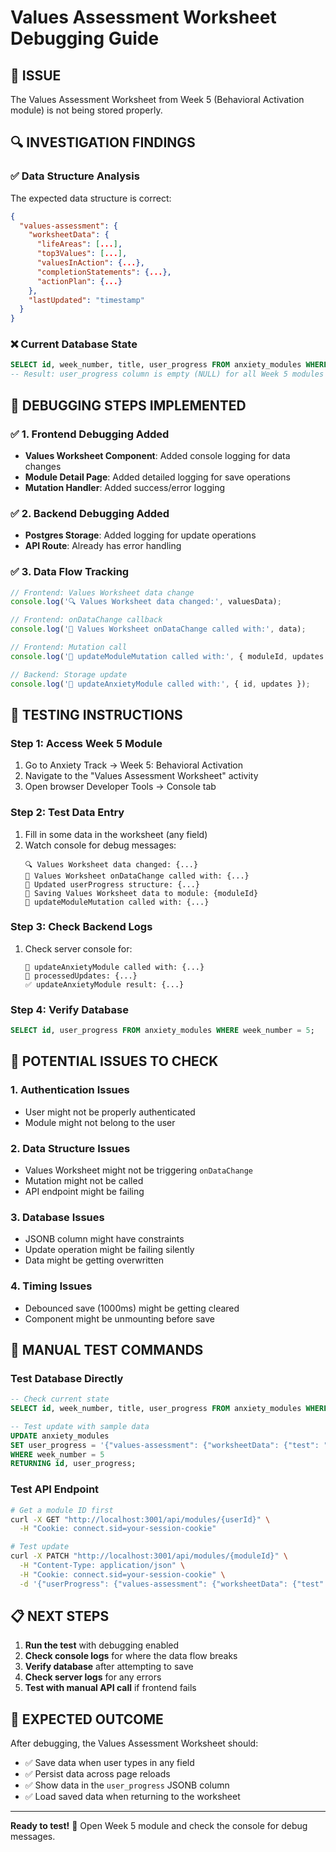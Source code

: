 # Values Assessment Worksheet Debugging Guide

## 🎯 **ISSUE**
The Values Assessment Worksheet from Week 5 (Behavioral Activation module) is not being stored properly.

## 🔍 **INVESTIGATION FINDINGS**

### ✅ **Data Structure Analysis**
The expected data structure is correct:
```json
{
  "values-assessment": {
    "worksheetData": {
      "lifeAreas": [...],
      "top3Values": [...],
      "valuesInAction": {...},
      "completionStatements": {...},
      "actionPlan": {...}
    },
    "lastUpdated": "timestamp"
  }
}
```

### ❌ **Current Database State**
```sql
SELECT id, week_number, title, user_progress FROM anxiety_modules WHERE week_number = 5;
-- Result: user_progress column is empty (NULL) for all Week 5 modules
```

## 🔧 **DEBUGGING STEPS IMPLEMENTED**

### ✅ **1. Frontend Debugging Added**
- **Values Worksheet Component**: Added console logging for data changes
- **Module Detail Page**: Added detailed logging for save operations
- **Mutation Handler**: Added success/error logging

### ✅ **2. Backend Debugging Added**
- **Postgres Storage**: Added logging for update operations
- **API Route**: Already has error handling

### ✅ **3. Data Flow Tracking**
```javascript
// Frontend: Values Worksheet data change
console.log('🔍 Values Worksheet data changed:', valuesData);

// Frontend: onDataChange callback
console.log('💾 Values Worksheet onDataChange called with:', data);

// Frontend: Mutation call
console.log('🚀 updateModuleMutation called with:', { moduleId, updates });

// Backend: Storage update
console.log('🔧 updateAnxietyModule called with:', { id, updates });
```

## 🧪 **TESTING INSTRUCTIONS**

### **Step 1: Access Week 5 Module**
1. Go to Anxiety Track → Week 5: Behavioral Activation
2. Navigate to the "Values Assessment Worksheet" activity
3. Open browser Developer Tools → Console tab

### **Step 2: Test Data Entry**
1. Fill in some data in the worksheet (any field)
2. Watch console for debug messages:
   ```
   🔍 Values Worksheet data changed: {...}
   💾 Values Worksheet onDataChange called with: {...}
   💾 Updated userProgress structure: {...}
   💾 Saving Values Worksheet data to module: {moduleId}
   🚀 updateModuleMutation called with: {...}
   ```

### **Step 3: Check Backend Logs**
1. Check server console for:
   ```
   🔧 updateAnxietyModule called with: {...}
   🔧 processedUpdates: {...}
   ✅ updateAnxietyModule result: {...}
   ```

### **Step 4: Verify Database**
```sql
SELECT id, user_progress FROM anxiety_modules WHERE week_number = 5;
```

## 🚨 **POTENTIAL ISSUES TO CHECK**

### **1. Authentication Issues**
- User might not be properly authenticated
- Module might not belong to the user

### **2. Data Structure Issues**
- Values Worksheet might not be triggering `onDataChange`
- Mutation might not be called
- API endpoint might be failing

### **3. Database Issues**
- JSONB column might have constraints
- Update operation might be failing silently
- Data might be getting overwritten

### **4. Timing Issues**
- Debounced save (1000ms) might be getting cleared
- Component might be unmounting before save

## 🔧 **MANUAL TEST COMMANDS**

### **Test Database Directly**
```sql
-- Check current state
SELECT id, week_number, title, user_progress FROM anxiety_modules WHERE week_number = 5;

-- Test update with sample data
UPDATE anxiety_modules 
SET user_progress = '{"values-assessment": {"worksheetData": {"test": "data"}}}' 
WHERE week_number = 5 
RETURNING id, user_progress;
```

### **Test API Endpoint**
```bash
# Get a module ID first
curl -X GET "http://localhost:3001/api/modules/{userId}" \
  -H "Cookie: connect.sid=your-session-cookie"

# Test update
curl -X PATCH "http://localhost:3001/api/modules/{moduleId}" \
  -H "Content-Type: application/json" \
  -H "Cookie: connect.sid=your-session-cookie" \
  -d '{"userProgress": {"values-assessment": {"worksheetData": {"test": "data"}}}}'
```

## 📋 **NEXT STEPS**

1. **Run the test** with debugging enabled
2. **Check console logs** for where the data flow breaks
3. **Verify database** after attempting to save
4. **Check server logs** for any errors
5. **Test with manual API call** if frontend fails

## 🎯 **EXPECTED OUTCOME**

After debugging, the Values Assessment Worksheet should:
- ✅ Save data when user types in any field
- ✅ Persist data across page reloads
- ✅ Show data in the `user_progress` JSONB column
- ✅ Load saved data when returning to the worksheet

---

**Ready to test!** 🚀 Open Week 5 module and check the console for debug messages.
